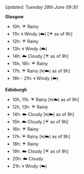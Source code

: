 *Updated: Tuesday 28th June 09:30*

**Glasgow**

* 10h: :umbrella: Rainy
* 11h: :cyclone: Windy (:cloud:) [:umbrella: as of 9h]
* 12h: :umbrella: Rainy
* 13h: :cyclone: Windy (:cloud:)
* 14h: :cloud: Cloudy [:umbrella: as of 9h]
* 15h, 16h: :umbrella: Rainy
* 17h: :umbrella: Rainy [:cyclone:(:cloud:) as of 9h]
* 18h - 21h: :cyclone: Windy (:cloud:)

**Edinburgh**

* 10h, 11h: :umbrella: Rainy [:cyclone:(:cloud:) as of 9h]
* 12h, 13h: :umbrella: Rainy
* 14h: :cloud: Cloudy [:cyclone:(:cloud:) as of 9h]
* 15h: :cloud: Cloudy [:umbrella: as of 9h]
* 16h: :umbrella: Rainy
* 17h: :umbrella: Rainy [:cyclone:(:cloud:) as of 9h]
* 18h: :umbrella: Rainy
* 19h: :cloud: Cloudy [:umbrella: as of 9h]
* 20h: :cloud: Cloudy
* 21h: :cyclone: Windy (:cloud:)
